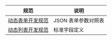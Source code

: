 | 规范                                        |说明        |
| ------------------------------------------- |------------|
| [动态表单开发规范](./动态表单开发规范.md)     | JSON 表单参数对照表 |
| [动态列表开发规范](./动态列表开发规范.md)     | 标准字段定义    |
